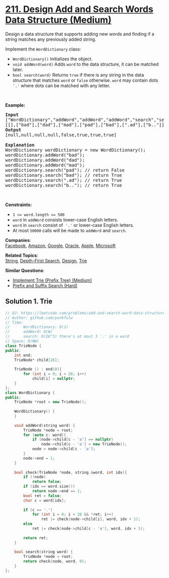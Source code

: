 # [211. Design Add and Search Words Data Structure (Medium)](https://leetcode.com/problems/design-add-and-search-words-data-structure/)

<p>Design a data structure that supports adding new words and finding if a string matches any previously added string.</p>

<p>Implement the <code>WordDictionary</code> class:</p>

<ul>
	<li><code>WordDictionary()</code>&nbsp;Initializes the object.</li>
	<li><code>void addWord(word)</code> Adds <code>word</code> to the data structure, it can be matched later.</li>
	<li><code>bool search(word)</code>&nbsp;Returns <code>true</code> if there is any string in the data structure that matches <code>word</code>&nbsp;or <code>false</code> otherwise. <code>word</code> may contain dots <code>'.'</code> where dots can be matched with any letter.</li>
</ul>

<p>&nbsp;</p>
<p><strong>Example:</strong></p>

<pre><strong>Input</strong>
["WordDictionary","addWord","addWord","addWord","search","search","search","search"]
[[],["bad"],["dad"],["mad"],["pad"],["bad"],[".ad"],["b.."]]
<strong>Output</strong>
[null,null,null,null,false,true,true,true]

<strong>Explanation</strong>
WordDictionary wordDictionary = new WordDictionary();
wordDictionary.addWord("bad");
wordDictionary.addWord("dad");
wordDictionary.addWord("mad");
wordDictionary.search("pad"); // return False
wordDictionary.search("bad"); // return True
wordDictionary.search(".ad"); // return True
wordDictionary.search("b.."); // return True
</pre>

<p>&nbsp;</p>
<p><strong>Constraints:</strong></p>

<ul>
	<li><code>1 &lt;= word.length &lt;= 500</code></li>
	<li><code>word</code> in <code>addWord</code> consists lower-case English letters.</li>
	<li><code>word</code> in <code>search</code> consist of&nbsp; <code>'.'</code> or lower-case English letters.</li>
	<li>At most <code>50000</code>&nbsp;calls will be made to <code>addWord</code>&nbsp;and <code>search</code>.</li>
</ul>


**Companies**:  
[Facebook](https://leetcode.com/company/facebook), [Amazon](https://leetcode.com/company/amazon), [Google](https://leetcode.com/company/google), [Oracle](https://leetcode.com/company/oracle), [Apple](https://leetcode.com/company/apple), [Microsoft](https://leetcode.com/company/microsoft)

**Related Topics**:  
[String](https://leetcode.com/tag/string/), [Depth-First Search](https://leetcode.com/tag/depth-first-search/), [Design](https://leetcode.com/tag/design/), [Trie](https://leetcode.com/tag/trie/)

**Similar Questions**:
* [Implement Trie (Prefix Tree) (Medium)](https://leetcode.com/problems/implement-trie-prefix-tree/)
* [Prefix and Suffix Search (Hard)](https://leetcode.com/problems/prefix-and-suffix-search/)

## Solution 1. Trie

```cpp
// OJ: https://leetcode.com/problems/add-and-search-word-data-structure-design/
// Author: github.com/punkfulw
// Time:
//      WordDictionary: O(1)
//      addWord: O(W)
//      search: O(26^3) there's at most 3 '.' in a word
// Space: O(NW)
class TrieNode {
public:
    int end;
    TrieNode* child[26];
    
    TrieNode () : end(0){
        for (int i = 0; i < 26; i++)
            child[i] = nullptr;
    }
};
class WordDictionary {
public:
    TrieNode *root = new TrieNode();
    
    WordDictionary() {
    }
    
    void addWord(string word) {
        TrieNode *node = root;
        for (auto c: word){
            if (node->child[c - 'a'] == nullptr)
                node->child[c - 'a'] = new TrieNode();
            node = node->child[c - 'a'];
        }
        node->end = 1;
    }
    
    bool check(TrieNode *node, string &word, int idx){
        if (!node)
            return false;
        if (idx == word.size())
            return node->end == 1;
        bool ret = false;
        char c = word[idx];     
        
        if (c == '.')
            for (int i = 0; i < 26 && !ret; i++)
                ret |= check(node->child[i], word, idx + 1);
        else 
            ret |= check(node->child[c - 'a'], word, idx + 1);
            
        return ret;
    }
    
    bool search(string word) {
        TrieNode *node = root;
        return check(node, word, 0);
    }
};
```
